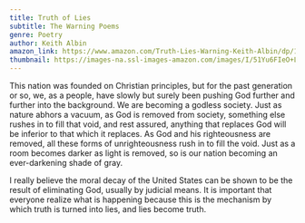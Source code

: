 ```yaml
---
title: Truth of Lies
subtitle: The Warning Poems
genre: Poetry
author: Keith Albin
amazon_link: https://www.amazon.com/Truth-Lies-Warning-Keith-Albin/dp/1648950329/ref=sr_1_1?crid=UC3X4RPMIZTK&keywords=9781648950322&qid=1643384467&sprefix=9781648950322%2Caps%2C276&sr=8-1
thumbnail: https://images-na.ssl-images-amazon.com/images/I/51Yu6FIeO+L.jpg
---
```

This nation was founded on Christian principles, but for the past generation or so, we, as a people, have slowly but surely been pushing God further and further into the background. We are becoming a godless society. Just as nature abhors a vacuum, as God is removed from society, something else rushes in to fill that void, and rest assured, anything that replaces God will be inferior to that which it replaces. As God and his righteousness are removed, all these forms of unrighteousness rush in to fill the void. Just as a room becomes darker as light is removed, so is our nation becoming an ever-darkening shade of gray.

I really believe the moral decay of the United States can be shown to be the result of eliminating God, usually by judicial means. It is important that everyone realize what is happening because this is the mechanism by which truth is turned into lies, and lies become truth.